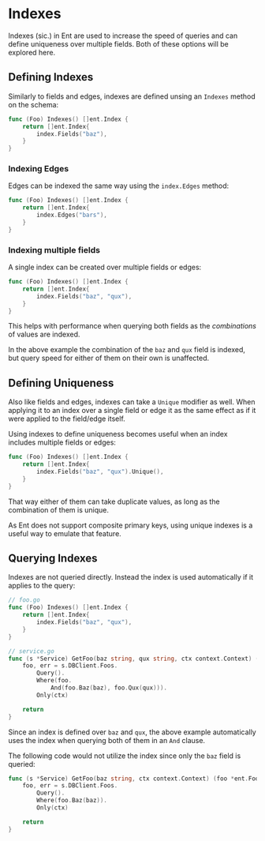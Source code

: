 # Indexes
Indexes (sic.) in Ent are used to increase the speed of queries and can define uniqueness over multiple fields. Both of these options will be explored here.

## Defining Indexes
Similarly to fields and edges, indexes are defined unsing an `Indexes` method on the schema:
```go
func (Foo) Indexes() []ent.Index {
    return []ent.Index{
        index.Fields("baz"),
    }
}
```

### Indexing Edges
Edges can be indexed the same way using the `index.Edges` method:
```go
func (Foo) Indexes() []ent.Index {
    return []ent.Index{
        index.Edges("bars"),
    }
}
```

### Indexing multiple fields
A single index can be created over multiple fields or edges:
```go
func (Foo) Indexes() []ent.Index {
    return []ent.Index{
        index.Fields("baz", "qux"),
    }
}
```
This helps with performance when querying both fields as the *combinations* of values are indexed.

In the above example the combination of the `baz` and `qux` field is indexed, but query speed for either of them on their own is unaffected.

## Defining Uniqueness
Also like fields and edges, indexes can take a `Unique` modifier as well. When applying it to an index over a single field or edge it as the same effect as if it were applied to the field/edge itself. 

Using indexes to define uniqueness becomes useful when an index includes multiple fields or edges:
```go
func (Foo) Indexes() []ent.Index {
    return []ent.Index{
        index.Fields("baz", "qux").Unique(),
    }
}
```
That way either of them can take duplicate values, as long as the combination of them is unique.

As Ent does not support composite primary keys, using unique indexes is a useful way to emulate that feature.

## Querying Indexes
Indexes are not queried directly. Instead the index is used automatically if it applies to the query:
```go
// foo.go
func (Foo) Indexes() []ent.Index {
    return []ent.Index{
        index.Fields("baz", "qux"),
    }
}

// service.go
func (s *Service) GetFoo(baz string, qux string, ctx context.Context) (foo *ent.Foo, err error) {
    foo, err = s.DBClient.Foos.
        Query().
        Where(foo.
            And(foo.Baz(baz), foo.Qux(qux))).
        Only(ctx)

    return
}
```
Since an index is defined over `baz` and `qux`, the above example automatically uses the index when querying both of them in an `And` clause.

The following code would not utilize the index since only the `baz` field is queried:
```go
func (s *Service) GetFoo(baz string, ctx context.Context) (foo *ent.Foo, err error) {
    foo, err = s.DBClient.Foos.
        Query().
        Where(foo.Baz(baz)).
        Only(ctx)

    return
}
```